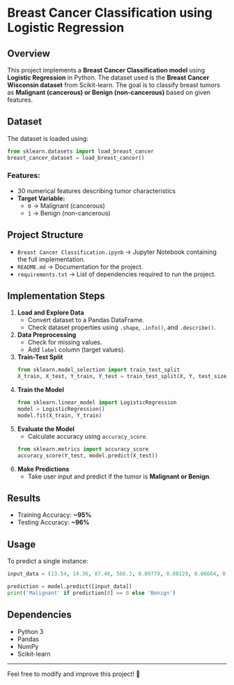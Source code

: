 # Breast Cancer Classification using Logistic Regression

## Overview
This project implements a **Breast Cancer Classification model** using **Logistic Regression** in Python. The dataset used is the **Breast Cancer Wisconsin dataset** from Scikit-learn. The goal is to classify breast tumors as **Malignant (cancerous) or Benign (non-cancerous)** based on given features.

## Dataset
The dataset is loaded using:
```python
from sklearn.datasets import load_breast_cancer
breast_cancer_dataset = load_breast_cancer()
```
### Features:
- 30 numerical features describing tumor characteristics
- **Target Variable:**
  - `0` → Malignant (cancerous)
  - `1` → Benign (non-cancerous)

## Project Structure
- `Breast Cancer Classification.ipynb` → Jupyter Notebook containing the full implementation.
- `README.md` → Documentation for the project.
- `requirements.txt` → List of dependencies required to run the project.


## Implementation Steps
1. **Load and Explore Data**
   - Convert dataset to a Pandas DataFrame.
   - Check dataset properties using `.shape`, `.info()`, and `.describe()`.
2. **Data Preprocessing**
   - Check for missing values.
   - Add `label` column (target values).
3. **Train-Test Split**
   ```python
   from sklearn.model_selection import train_test_split
   X_train, X_test, Y_train, Y_test = train_test_split(X, Y, test_size=0.2, random_state=2)
   ```
4. **Train the Model**
   ```python
   from sklearn.linear_model import LogisticRegression
   model = LogisticRegression()
   model.fit(X_train, Y_train)
   ```
5. **Evaluate the Model**
   - Calculate accuracy using `accuracy_score`.
   ```python
   from sklearn.metrics import accuracy_score
   accuracy_score(Y_test, model.predict(X_test))
   ```
6. **Make Predictions**
   - Take user input and predict if the tumor is **Malignant or Benign**.

## Results
- Training Accuracy: **~95%**
- Testing Accuracy: **~96%**

## Usage
To predict a single instance:
```python
input_data = (13.54, 14.36, 87.46, 566.3, 0.09779, 0.08129, 0.06664, 0.04781, 0.1885, 0.05766, 0.2699, 0.7886, 2.058, 23.56, 0.008462, 0.0146, 0.02387, 0.01315, 0.0198, 0.0023, 15.11, 19.26, 99.7, 711.2, 0.144, 0.1773, 0.239, 0.1288, 0.2977, 0.07259)

prediction = model.predict([input_data])
print('Malignant' if prediction[0] == 0 else 'Benign')
```

## Dependencies
- Python 3
- Pandas
- NumPy
- Scikit-learn

---
Feel free to modify and improve this project! 🚀

